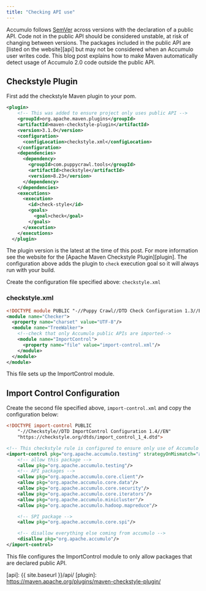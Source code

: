 ```yaml
---
title: "Checking API use"
---
```


Accumulo follows [SemVer] across versions with the declaration of a public API.  Code not in the public API should be
considered unstable, at risk of changing between versions.  The packages included in the public API are [listed on the website][api]
but may not be considered when an Accumulo user writes code.  This blog post explains how to make Maven
automatically detect usage of Accumulo 2.0 code outside the public API.

## Checkstyle Plugin

First add the checkstyle Maven plugin to your pom.

```xml
<plugin>
    <!-- This was added to ensure project only uses public API -->
    <groupId>org.apache.maven.plugins</groupId>
    <artifactId>maven-checkstyle-plugin</artifactId>
    <version>3.1.0</version>
    <configuration>
      <configLocation>checkstyle.xml</configLocation>
    </configuration>
    <dependencies>
      <dependency>
        <groupId>com.puppycrawl.tools</groupId>
        <artifactId>checkstyle</artifactId>
        <version>8.23</version>
      </dependency>
    </dependencies>
    <executions>
      <execution>
        <id>check-style</id>
        <goals>
          <goal>check</goal>
        </goals>
      </execution>
    </executions>
  </plugin>
```
The plugin version is the latest at the time of this post.  For more information see the website for
the [Apache Maven Checkstyle Plugin][plugin].  The configuration above adds the plugin to ```check``` execution goal
so it will always run with your build.  

Create the configuration file specified above: ```checkstyle.xml```

### checkstyle.xml

```xml
<!DOCTYPE module PUBLIC "-//Puppy Crawl//DTD Check Configuration 1.3//EN" "http://www.puppycrawl.com/dtds/configuration_1_3.dtd">
<module name="Checker">
  <property name="charset" value="UTF-8"/>
  <module name="TreeWalker">
    <!--check that only Accumulo public APIs are imported-->
    <module name="ImportControl">
      <property name="file" value="import-control.xml"/>
    </module>
  </module>
</module>
```
This file sets up the ImportControl module.

## Import Control Configuration

Create the second file specified above, ```import-control.xml``` and copy the configuration below:
```xml
<!DOCTYPE import-control PUBLIC
    "-//Checkstyle//DTD ImportControl Configuration 1.4//EN"
    "https://checkstyle.org/dtds/import_control_1_4.dtd">

<!-- This checkstyle rule is configured to ensure only use of Accumulo API -->
<import-control pkg="org.apache.accumulo.testing" strategyOnMismatch="allowed">
    <!-- allow this package -->
    <allow pkg="org.apache.accumulo.testing"/>
    <!-- API packages -->
    <allow pkg="org.apache.accumulo.core.client"/>
    <allow pkg="org.apache.accumulo.core.data"/>
    <allow pkg="org.apache.accumulo.core.security"/>
    <allow pkg="org.apache.accumulo.core.iterators"/>
    <allow pkg="org.apache.accumulo.minicluster"/>
    <allow pkg="org.apache.accumulo.hadoop.mapreduce"/>

    <!-- SPI package -->
    <allow pkg="org.apache.accumulo.core.spi"/>

    <!-- disallow everything else coming from accumulo -->
    <disallow pkg="org.apache.accumulo"/>
</import-control>
```
This file configures the ImportControl module to only allow packages that are declared public API.

[SemVer]:  https://semver.org/
[api]: {{ site.baseurl }}/api/
[plugin]: https://maven.apache.org/plugins/maven-checkstyle-plugin/
